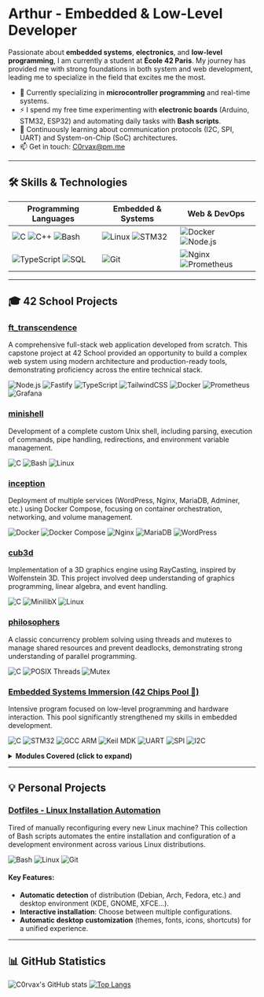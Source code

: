 # Arthur - Embedded & Low-Level Developer

Passionate about **embedded systems**, **electronics**, and **low-level programming**, I am currently a student at **École 42 Paris**. My journey has provided me with strong foundations in both system and web development, leading me to specialize in the field that excites me the most.

- 🧠 Currently specializing in **microcontroller programming** and real-time systems.
- ⚡️ I spend my free time experimenting with **electronic boards** (Arduino, STM32, ESP32) and automating daily tasks with **Bash scripts**.
- 🌱 Continuously learning about communication protocols (I2C, SPI, UART) and System-on-Chip (SoC) architectures.
- 📫 Get in touch: [C0rvax@pm.me](mailto:c0rvax@pm.me)

---

## 🛠️ Skills & Technologies

| Programming Languages                                                                                                                                                                                                                                                             | Embedded & Systems                                                                                                                                                             | Web & DevOps                                                                                                                                                                            |
| ----------------------------------------------------------------------------------------------------------------------------------------------------------------------------------------------------------------------------------------------------------------------------------- | ------------------------------------------------------------------------------------------------------------------------------------------------------------------------------- | --------------------------------------------------------------------------------------------------------------------------------------------------------------------------------------- |
| ![C](https://img.shields.io/badge/C-A8B9CC?style=for-the-badge&logo=c&logoColor=white) ![C++](https://img.shields.io/badge/C%2B%2B-00599C?style=for-the-badge&logo=c%2B%2B&logoColor=white) ![Bash](https://img.shields.io/badge/Bash-4EAA25?style=for-the-badge&logo=gnubash&logoColor=white) | ![Linux](https://img.shields.io/badge/Linux-FCC624?style=for-the-badge&logo=linux&logoColor=black) ![STM32](https://img.shields.io/badge/STM32-032340?style=for-the-badge&logo=stmicroelectronics&logoColor=white) | ![Docker](https://img.shields.io/badge/Docker-2496ED?style=for-the-badge&logo=docker&logoColor=white) ![Node.js](https://img.shields.io/badge/Node.js-339933?style=for-the-badge&logo=nodedotjs&logoColor=white) |
| ![TypeScript](https://img.shields.io/badge/TypeScript-3178C6?style=for-the-badge&logo=typescript&logoColor=white) ![SQL](https://img.shields.io/badge/SQL-4479A1?style=for-the-badge&logo=postgresql&logoColor=white)                                                                  | ![Git](https://img.shields.io/badge/Git-F05032?style=for-the-badge&logo=git&logoColor=white)                                                                                     | ![Nginx](https://img.shields.io/badge/Nginx-009639?style=for-the-badge&logo=nginx&logoColor=white) ![Prometheus](https://img.shields.io/badge/Prometheus-E6522C?style=for-the-badge&logo=prometheus&logoColor=white) |

---

## 🎓 42 School Projects

### [ft_transcendence](https://github.com/bokanchik/-ft_transcendence)
A comprehensive full-stack web application developed from scratch. This capstone project at 42 School provided an opportunity to build a complex web system using modern architecture and production-ready tools, demonstrating proficiency across the entire technical stack.
<p align="left">
  <img src="https://img.shields.io/badge/Node.js-339933?style=flat-square&logo=nodedotjs&logoColor=white" alt="Node.js">
  <img src="https://img.shields.io/badge/Fastify-000000?style=flat-square&logo=fastify&logoColor=white" alt="Fastify">
  <img src="https://img.shields.io/badge/TypeScript-3178C6?style=flat-square&logo=typescript&logoColor=white" alt="TypeScript">
  <img src="https://img.shields.io/badge/TailwindCSS-06B6D4?style=flat-square&logo=tailwindcss&logoColor=white" alt="TailwindCSS">
  <img src="https://img.shields.io/badge/Docker-2496ED?style=flat-square&logo=docker&logoColor=white" alt="Docker">
  <img src="https://img.shields.io/badge/Prometheus-E6522C?style=flat-square&logo=prometheus&logoColor=white" alt="Prometheus">
  <img src="https://img.shields.io/badge/Grafana-F46800?style=flat-square&logo=grafana&logoColor=white" alt="Grafana">
</p>

### [minishell](https://github.com/C0rvax/minishell)
Development of a complete custom Unix shell, including parsing, execution of commands, pipe handling, redirections, and environment variable management.
<p align="left">
  <img src="https://img.shields.io/badge/C-A8B9CC?style=flat-square&logo=c&logoColor=white" alt="C">
  <img src="https://img.shields.io/badge/Bash-4EAA25?style=flat-square&logo=gnubash&logoColor=white" alt="Bash">
  <img src="https://img.shields.io/badge/Linux-FCC624?style=flat-square&logo=linux&logoColor=black" alt="Linux">
</p>

### [inception](https://github.com/C0rvax/inception)
Deployment of multiple services (WordPress, Nginx, MariaDB, Adminer, etc.) using Docker Compose, focusing on container orchestration, networking, and volume management.
<p align="left">
  <img src="https://img.shields.io/badge/Docker-2496ED?style=flat-square&logo=docker&logoColor=white" alt="Docker">
  <img src="https://img.shields.io/badge/Docker%20Compose-2496ED?style=flat-square&logo=docker&logoColor=white" alt="Docker Compose">
  <img src="https://img.shields.io/badge/Nginx-009639?style=flat-square&logo=nginx&logoColor=white" alt="Nginx">
  <img src="https://img.shields.io/badge/MariaDB-003545?style=flat-square&logo=mariadb&logoColor=white" alt="MariaDB">
  <img src="https://img.shields.io/badge/WordPress-21759B?style=flat-square&logo=wordpress&logoColor=white" alt="WordPress">
</p>

### [cub3d](https://github.com/CamilleT123/Cub3D)
Implementation of a 3D graphics engine using RayCasting, inspired by Wolfenstein 3D. This project involved deep understanding of graphics programming, linear algebra, and event handling.
<p align="left">
  <img src="https://img.shields.io/badge/C-A8B9CC?style=flat-square&logo=c&logoColor=white" alt="C">
  <img src="https://img.shields.io/badge/MinilibX-black?style=flat-square" alt="MinilibX">
  <img src="https://img.shields.io/badge/Linux-FCC624?style=flat-square&logo=linux&logoColor=black" alt="Linux">
</p>

### [philosophers](https://github.com/C0rvax/philosophers)
A classic concurrency problem solving using threads and mutexes to manage shared resources and prevent deadlocks, demonstrating strong understanding of parallel programming.
<p align="left">
  <img src="https://img.shields.io/badge/C-A8B9CC?style=flat-square&logo=c&logoColor=white" alt="C">
  <img src="https://img.shields.io/badge/POSIX%20Threads-blue?style=flat-square" alt="POSIX Threads">
  <img src="https://img.shields.io/badge/Mutex-red?style=flat-square" alt="Mutex">
</p>

### [Embedded Systems Immersion (42 Chips Pool 🤖)](https://github.com/C0rvax/42_embedded)
Intensive program focused on low-level programming and hardware interaction. This pool significantly strengthened my skills in embedded development.
<p align="left">
  <img src="https://img.shields.io/badge/C-A8B9CC?style=flat-square&logo=c&logoColor=white" alt="C">
  <img src="https://img.shields.io/badge/STM32-032340?style=flat-square&logo=stmicroelectronics&logoColor=white" alt="STM32">
  <img src="https://img.shields.io/badge/GCC%20ARM-darkblue?style=flat-square" alt="GCC ARM">
  <img src="https://img.shields.io/badge/Keil%20MDK-darkred?style=flat-square" alt="Keil MDK">
  <img src="https://img.shields.io/badge/UART-green?style=flat-square" alt="UART">
  <img src="https://img.shields.io/badge/SPI-orange?style=flat-square" alt="SPI">
  <img src="https://img.shields.io/badge/I2C-purple?style=flat-square" alt="I2C">
</p>

<details>
  <summary><strong>Modules Covered (click to expand)</strong></summary>

  - Module 00: Introduction to ARM toolchain & STM32
  - Module 01: GPIO (General Purpose Input/Output) Management
  - Module 02: Interrupts and Timers
  - Module 03: Serial Communication (UART)
  - Module 04: Analog-to-Digital Conversion (ADC)
  - Module 05: SPI Communication Protocol
  - Module 06: I2C Communication Protocol
  - Module 07: Memory Management & DMA (Direct Memory Access)
  - Module 08: Introduction to Real-Time Operating Systems (RTOS)
  - Module 09: Final Synthesis Project
</details>

---

## 💡 Personal Projects

### [Dotfiles - Linux Installation Automation](https://github.com/C0rvax/dotfiles)
Tired of manually reconfiguring every new Linux machine? This collection of Bash scripts automates the entire installation and configuration of a development environment across various Linux distributions.
<p align="left">
  <img src="https://img.shields.io/badge/Bash-4EAA25?style=flat-square&logo=gnubash&logoColor=white" alt="Bash">
  <img src="https://img.shields.io/badge/Linux-FCC624?style=flat-square&logo=linux&logoColor=black" alt="Linux">
  <img src="https://img.shields.io/badge/Git-F05032?style=flat-square&logo=git&logoColor=white" alt="Git">
</p>

#### Key Features:
-   **Automatic detection** of distribution (Debian, Arch, Fedora, etc.) and desktop environment (KDE, GNOME, XFCE...).
-   **Interactive installation**: Choose between multiple configurations.
-   **Automatic desktop customization** (themes, fonts, icons, shortcuts) for a unified experience.

---

## 📊 GitHub Statistics

![C0rvax's GitHub stats](https://github-readme-stats.vercel.app/api?username=C0rvax&show_icons=true&theme=dracula&count_private=true&hide_border=true)
[![Top Langs](https://github-readme-stats.vercel.app/api/top-langs/?username=C0rvax&layout=compact&theme=dracula&hide_border=true)](https://github.com/anuraghazra/github-readme-stats)
